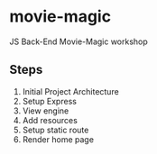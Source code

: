 # movie-magic
JS Back-End Movie-Magic workshop

## Steps
 1. Initial Project Architecture 
 2. Setup Express
 3. View engine
 4. Add resources
 5. Setup static route
 6. Render home page
